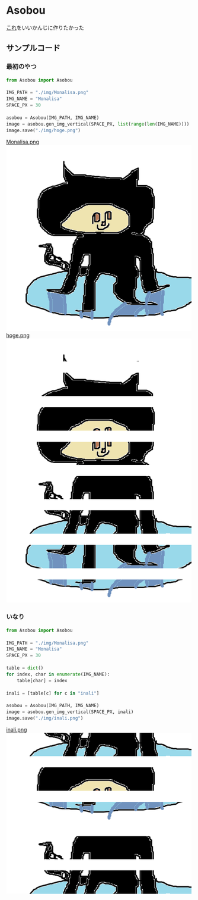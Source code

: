 # Asobou
[これ](https://dic.nicovideo.jp/a/%E2%97%8B%E2%97%8B%E3%81%A7%E3%81%82%E3%81%9D%E3%81%BC%E3%81%86)をいいかんじに作りたかった
## サンプルコード
### 最初のやつ
```python
from Asobou import Asobou

IMG_PATH = "./img/Monalisa.png"
IMG_NAME = "Monalisa"
SPACE_PX = 30

asobou = Asobou(IMG_PATH, IMG_NAME)
image = asobou.gen_img_vertical(SPACE_PX, list(range(len(IMG_NAME))))
image.save("./img/hoge.png")
```
[Monalisa.png](/asobou/img/Monalisa.png)  
![Monalisa.png](/asobou/img/Monalisa.png)  
[hoge.png](/asobou/img/hoge.png)  
![hoge.png](/asobou/img/hoge.png)  

### いなり
```python
from Asobou import Asobou

IMG_PATH = "./img/Monalisa.png"
IMG_NAME = "Monalisa"
SPACE_PX = 30

table = dict()
for index, char in enumerate(IMG_NAME):
    table[char] = index

inali = [table[c] for c in "inali"]

asobou = Asobou(IMG_PATH, IMG_NAME)
image = asobou.gen_img_vertical(SPACE_PX, inali)
image.save("./img/inali.png")
```
[inali.png](/asobou/img/inali.png)  
![inali.png](/asobou/img/inali.png)  
